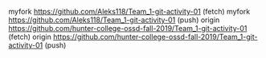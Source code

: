 myfork	https://github.com/Aleks118/Team_1-git-activity-01 (fetch)
myfork	https://github.com/Aleks118/Team_1-git-activity-01 (push)
origin	https://github.com/hunter-college-ossd-fall-2019/Team_1-git-activity-01 (fetch)
origin	https://github.com/hunter-college-ossd-fall-2019/Team_1-git-activity-01 (push)